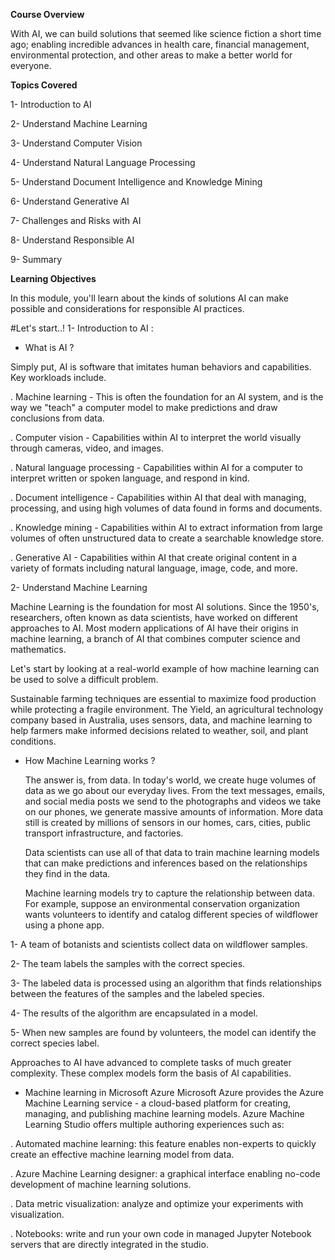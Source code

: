 **Course Overview**


With AI, we can build solutions that seemed like science fiction a short time ago; enabling incredible advances in health care, financial management, environmental protection, and other areas to make a better world for everyone.

**Topics Covered**


1- Introduction to AI

2- Understand Machine Learning 

3- Understand Computer Vision 

4- Understand Natural Language Processing 

5- Understand Document Intelligence and Knowledge Mining

6- Understand Generative AI 

7- Challenges and Risks with AI 

8- Understand Responsible AI 

9- Summary


**Learning Objectives**


In this module, you'll learn about the kinds of solutions AI can make possible and considerations for responsible AI practices.

#Let's start..!
1- Introduction to AI :

- What is AI ?

Simply put, AI is software that imitates human behaviors and capabilities. Key workloads include.

. Machine learning - This is often the foundation for an AI system, and is the way we "teach" a computer model to make predictions and draw conclusions from data.

. Computer vision - Capabilities within AI to interpret the world visually through cameras, video, and images.

. Natural language processing - Capabilities within AI for a computer to interpret written or spoken language, and respond in kind.

. Document intelligence - Capabilities within AI that deal with managing, processing, and using high volumes of data found in forms and documents.

. Knowledge mining - Capabilities within AI to extract information from large volumes of often unstructured data to create a searchable knowledge store.

. Generative AI - Capabilities within AI that create original content in a variety of formats including natural language, image, code, and more.



2- Understand Machine Learning 

Machine Learning is the foundation for most AI solutions.
Since the 1950's, researchers, often known as data scientists, have worked on different approaches to AI.
Most modern applications of AI have their origins in machine learning, a branch of AI that combines computer science and mathematics.

Let's start by looking at a real-world example of how machine learning can be used to solve a difficult problem.

Sustainable farming techniques are essential to maximize food production while protecting a fragile environment. 
The Yield, an agricultural technology company based in Australia, uses sensors, data, and machine learning to help farmers make informed decisions related to weather, soil, and plant conditions.


- How Machine Learning works ?

  The answer is, from data. In today's world, we create huge volumes of data as we go about our everyday lives. From the text messages, emails, and social media posts we send to the photographs and videos we take on our phones, we generate massive amounts of information. More data still is created by millions of sensors in our homes, cars, cities, public transport infrastructure, and factories.

  Data scientists can use all of that data to train machine learning models that can make predictions and inferences based on the relationships they find in the data.

  Machine learning models try to capture the relationship between data. For example, suppose an environmental conservation organization wants volunteers to identify and catalog different species of wildflower using a phone app.

1- A team of botanists and scientists collect data on wildflower samples.

2- The team labels the samples with the correct species.

3- The labeled data is processed using an algorithm that finds relationships between the features of the samples and the labeled species.

4- The results of the algorithm are encapsulated in a model.

5- When new samples are found by volunteers, the model can identify the correct species label.


Approaches to AI have advanced to complete tasks of much greater complexity. These complex models form the basis of AI capabilities.



- Machine learning in Microsoft Azure
Microsoft Azure provides the Azure Machine Learning service - a cloud-based platform for creating, managing, and publishing machine learning models. Azure Machine Learning Studio offers multiple authoring experiences such as:

. Automated machine learning: this feature enables non-experts to quickly create an effective machine learning model from data.

. Azure Machine Learning designer: a graphical interface enabling no-code development of machine learning solutions.

. Data metric visualization: analyze and optimize your experiments with visualization.

. Notebooks: write and run your own code in managed Jupyter Notebook servers that are directly integrated in the studio.
